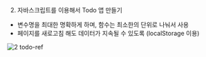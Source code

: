 02. 자바스크립트를 이용해서 Todo 앱 만들기
  - 변수명을 최대한 명확하게 하며, 함수는 최소한의 단위로 나눠서 사용
  - 페이지를 새로고침 해도 데이터가 지속될 수 있도록 (localStorage 이용)

![2 todo-ref](https://github.com/user-attachments/assets/db1db82a-b922-428e-a9fc-340e5cf8d73b)
